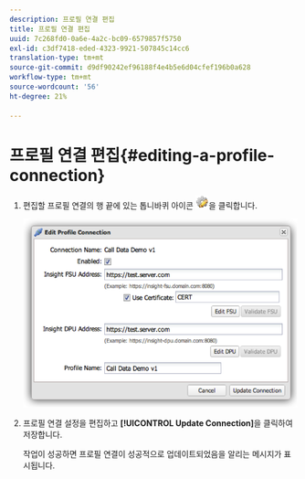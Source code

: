 ```yaml
---
description: 프로필 연결 편집
title: 프로필 연결 편집
uuid: 7c268fd0-0a6e-4a2c-bc09-6579857f5750
exl-id: c3df7418-eded-4323-9921-507845c14cc6
translation-type: tm+mt
source-git-commit: d9df90242ef96188f4e4b5e6d04cfef196b0a628
workflow-type: tm+mt
source-wordcount: '56'
ht-degree: 21%

---
```


# 프로필 연결 편집{#editing-a-profile-connection}

1. 편집할 프로필 연결의 행 끝에 있는 톱니바퀴 아이콘 ![](assets/edit_icon.png)을 클릭합니다.

   ![](assets/edit_profile_connection.png)

1. 프로필 연결 설정을 편집하고 **[!UICONTROL Update Connection]**&#x200B;을 클릭하여 저장합니다.

   작업이 성공하면 프로필 연결이 성공적으로 업데이트되었음을 알리는 메시지가 표시됩니다.
